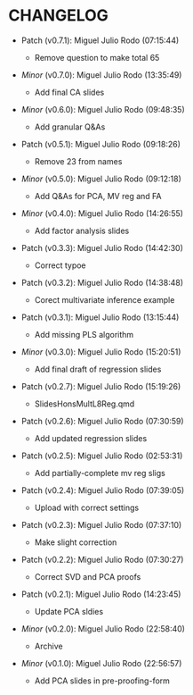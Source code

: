 # CHANGELOG

- Patch (v0.7.1): Miguel Julio Rodo (07:15:44)
  - Remove question to make total 65
- *Minor* (v0.7.0): Miguel Julio Rodo (13:35:49)
  - Add final CA slides

- *Minor* (v0.6.0): Miguel Julio Rodo (09:48:35)
  - Add granular Q&As

- Patch (v0.5.1): Miguel Julio Rodo (09:18:26)
  - Remove 23 from names
- *Minor* (v0.5.0): Miguel Julio Rodo (09:12:18)
  - Add Q&As for PCA, MV reg and FA

- *Minor* (v0.4.0): Miguel Julio Rodo (14:26:55)
  - Add factor analysis slides

- Patch (v0.3.3): Miguel Julio Rodo (14:42:30)
  - Correct typoe
- Patch (v0.3.2): Miguel Julio Rodo (14:38:48)
  - Corect multivariate inference example
- Patch (v0.3.1): Miguel Julio Rodo (13:15:44)
  - Add missing PLS algorithm
- *Minor* (v0.3.0): Miguel Julio Rodo (15:20:51)
  - Add final draft of regression slides

- Patch (v0.2.7): Miguel Julio Rodo (15:19:26)
  - SlidesHonsMultL8Reg.qmd
- Patch (v0.2.6): Miguel Julio Rodo (07:30:59)
  - Add updated regression slides
- Patch (v0.2.5): Miguel Julio Rodo (02:53:31)
  - Add partially-complete mv reg sligs
- Patch (v0.2.4): Miguel Julio Rodo (07:39:05)
  - Upload with correct settings
- Patch (v0.2.3): Miguel Julio Rodo (07:37:10)
  - Make slight correction
- Patch (v0.2.2): Miguel Julio Rodo (07:30:27)
  - Correct SVD and PCA proofs
- Patch (v0.2.1): Miguel Julio Rodo (14:23:45)
  - Update PCA sldies
- *Minor* (v0.2.0): Miguel Julio Rodo (22:58:40)
  - Archive

- *Minor* (v0.1.0): Miguel Julio Rodo (22:56:57)
  - Add PCA slides in pre-proofing-form


